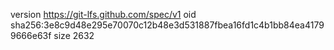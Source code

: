 version https://git-lfs.github.com/spec/v1
oid sha256:3e8c9d48e295e70070c12b48e3d531887fbea16fd1c4b1bb84ea41799666e63f
size 2632
